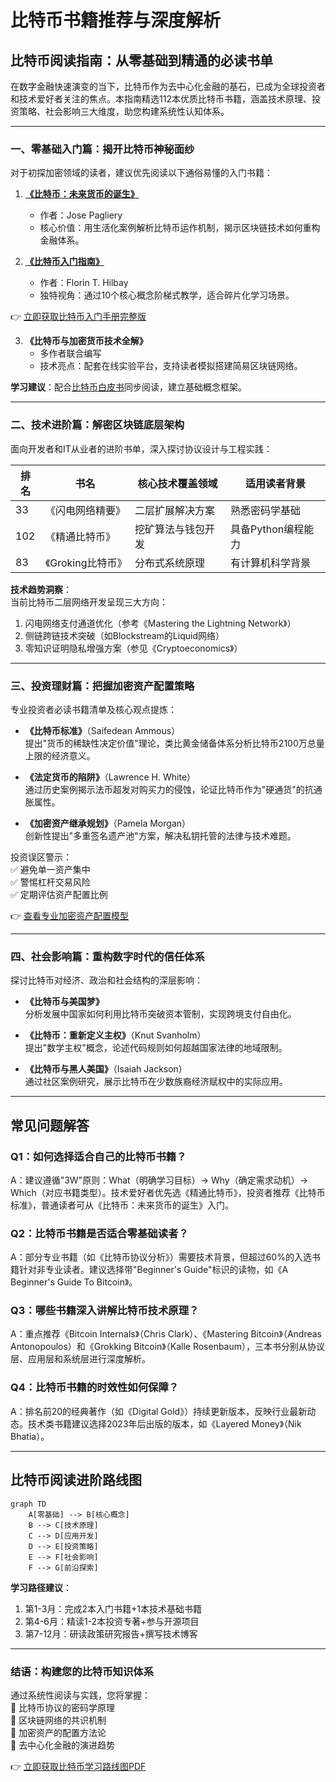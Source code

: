 # 比特币书籍推荐与深度解析

## 比特币阅读指南：从零基础到精通的必读书单

在数字金融快速演变的当下，比特币作为去中心化金融的基石，已成为全球投资者和技术爱好者关注的焦点。本指南精选112本优质比特币书籍，涵盖技术原理、投资策略、社会影响三大维度，助您构建系统性认知体系。

---

### 一、零基础入门篇：揭开比特币神秘面纱

对于初探加密领域的读者，建议优先阅读以下通俗易懂的入门书籍：

1. [**《比特币：未来货币的诞生》**](https://thebitcoinhole.com/books/bitcoin-and-the-future-of-money)  
   - 作者：Jose Pagliery  
   - 核心价值：用生活化案例解析比特币运作机制，揭示区块链技术如何重构金融体系。

2. [**《比特币入门指南》**](https://thebitcoinhole.com/books/introduction-to-bitcoin)  
   - 作者：Florin T. Hilbay  
   - 独特视角：通过10个核心概念阶梯式教学，适合碎片化学习场景。

👉 [立即获取比特币入门手册完整版](https://bit.ly/okx_welcome)

3. **《比特币与加密货币技术全解》**  
   - 多作者联合编写  
   - 技术亮点：配套在线实验平台，支持读者模拟搭建简易区块链网络。

**学习建议**：配合[比特币白皮书](https://bitcoin.org/bitcoin.pdf)同步阅读，建立基础概念框架。

---

### 二、技术进阶篇：解密区块链底层架构

面向开发者和IT从业者的进阶书单，深入探讨协议设计与工程实践：

| 排名 | 书名                          | 核心技术覆盖领域          | 适用读者背景       |
|------|-------------------------------|---------------------------|--------------------|
| 33   | 《闪电网络精要》              | 二层扩展解决方案          | 熟悉密码学基础     |
| 102  | 《精通比特币》                | 挖矿算法与钱包开发        | 具备Python编程能力 |
| 83   | 《Groking比特币》             | 分布式系统原理            | 有计算机科学背景   |

**技术趋势洞察**：  
当前比特币二层网络开发呈现三大方向：  
1. 闪电网络支付通道优化（参考《Mastering the Lightning Network》）  
2. 侧链跨链技术突破（如Blockstream的Liquid网络）  
3. 零知识证明隐私增强方案（参见《Cryptoeconomics》）

---

### 三、投资理财篇：把握加密资产配置策略

专业投资者必读书籍清单及核心观点提炼：

- **《比特币标准》**（Saifedean Ammous）  
  提出"货币的稀缺性决定价值"理论，类比黄金储备体系分析比特币2100万总量上限的经济意义。

- **《法定货币的陷阱》**（Lawrence H. White）  
  通过历史案例揭示法币超发对购买力的侵蚀，论证比特币作为"硬通货"的抗通胀属性。

- **《加密资产继承规划》**（Pamela Morgan）  
  创新性提出"多重签名遗产池"方案，解决私钥托管的法律与技术难题。

投资误区警示：  
✅ 避免单一资产集中  
✅ 警惕杠杆交易风险  
✅ 定期评估资产配置比例  

👉 [查看专业加密资产配置模型](https://bit.ly/okx_welcome)

---

### 四、社会影响篇：重构数字时代的信任体系

探讨比特币对经济、政治和社会结构的深层影响：

- **《比特币与美国梦》**  
  分析发展中国家如何利用比特币突破资本管制，实现跨境支付自由化。

- **《比特币：重新定义主权》**（Knut Svanholm）  
  提出"数学主权"概念，论述代码规则如何超越国家法律的地域限制。

- **《比特币与黑人美国》**（Isaiah Jackson）  
  通过社区案例研究，展示比特币在少数族裔经济赋权中的实际应用。

---

## 常见问题解答

### Q1：如何选择适合自己的比特币书籍？
A：建议遵循"3W"原则：What（明确学习目标）→ Why（确定需求动机）→ Which（对应书籍类型）。技术爱好者优先选《精通比特币》，投资者推荐《比特币标准》，普通读者可从《比特币：未来货币的诞生》入门。

### Q2：比特币书籍是否适合零基础读者？
A：部分专业书籍（如《比特币协议分析》）需要技术背景，但超过60%的入选书籍针对非专业读者。建议选择带"Beginner's Guide"标识的读物，如《A Beginner's Guide To Bitcoin》。

### Q3：哪些书籍深入讲解比特币技术原理？
A：重点推荐《Bitcoin Internals》（Chris Clark）、《Mastering Bitcoin》（Andreas Antonopoulos）和《Grokking Bitcoin》（Kalle Rosenbaum），三本书分别从协议层、应用层和系统层进行深度解析。

### Q4：比特币书籍的时效性如何保障？
A：排名前20的经典著作（如《Digital Gold》）持续更新版本，反映行业最新动态。技术类书籍建议选择2023年后出版的版本，如《Layered Money》（Nik Bhatia）。

---

## 比特币阅读进阶路线图

```mermaid
graph TD
    A[零基础] --> B[核心概念]
    B --> C[技术原理]
    C --> D[应用开发]
    D --> E[投资策略]
    E --> F[社会影响]
    F --> G[前沿探索]
```

**学习路径建议**：  
1. 第1-3月：完成2本入门书籍+1本技术基础书籍  
2. 第4-6月：精读1-2本投资专著+参与开源项目  
3. 第7-12月：研读政策研究报告+撰写技术博客

---

### 结语：构建您的比特币知识体系

通过系统性阅读与实践，您将掌握：  
🔹 比特币协议的密码学原理  
🔹 区块链网络的共识机制  
🔹 加密资产的配置方法论  
🔹 去中心化金融的演进趋势  

👉 [立即获取比特币学习路线图PDF](https://bit.ly/okx_welcome)